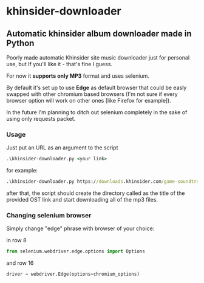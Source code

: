 # khinsider-downloader
## Automatic khinsider album downloader made in **Python**
Poorly made automatic Khinsider site music downloader just for personal use, but If you'll like it - that's fine I guess.

For now it **supports only MP3** format and uses selenium.

By default it's set up to use **Edge** as default browser that could be easly swapped with other chromium based browsers (I'm not sure if every browser option will work on other ones [like Firefox for example]).

In the future I'm planning to ditch out selenium completely in the sake of using only requests packet.

### Usage

Just put an URL as an argument to the script

```cmd
.\khinsider-downloader.py <your link>
```

for example:

```cmd
.\khinsider-downloader.py https://downloads.khinsider.com/game-soundtracks/album/among-us
```
after that, the script should create the directory called as the title of the provided OST link and start downloading all of the mp3 files.

### Changing selenium browser

Simply change "edge" phrase with browser of your choice:

in row 8
```python
from selenium.webdriver.edge.options import Options
```
and row 16
```python
driver = webdriver.Edge(options=chromium_options)
```
